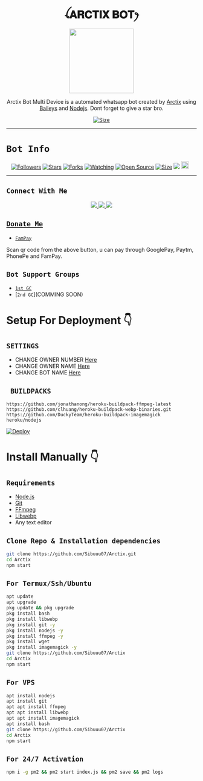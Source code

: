 <h1 align="center">ꪶ𝐀𝐑𝐂𝐓𝐈𝐗 𝐁𝐎𝐓ꫂ<br></h1>
<p align="center">
  <img src="https://telegra.ph/file/f6afbfb1b73ea45fd6e37.jpg" width="170" height="170" />
</p>

<p align="center">
Arctix Bot Multi Device is a automated whatsapp bot created by <a href="https://github.com/Sibuuu07" target="_blank">Arctix</a> using <a href="https://github.com/adiwajshing/Baileys" target="_blank">Baileys</a> and <a href="https://github.com/nodejs" target="_blank">Nodejs</a>. Dont forget to give a star bro.
</p>

<p align="center">
<a href="https://youtu.be/imFIX-Wrt3s"><img title="Size" src="https://img.shields.io/badge/Tutorial-Video-green"></a>
</p>

------

# ```Bot Info```
<p align="center">
<a href="https://github.com/Sibuuu07/followers"><img title="Followers" src="https://img.shields.io/github/followers/Sibuuu07?color=red&style=flat-square"></a>
<a href="https://github.com/Sibuuu07/Arctix/stargazers/"><img title="Stars" src="https://img.shields.io/github/stars/Sibuuu07/Arctix?color=blue&style=flat-square"></a>
<a href="https://github.com/Sibuuu07/Arctix/network/members"><img title="Forks" src="https://img.shields.io/github/forks/Sibuuu07/Arctix?color=red&style=flat-square"></a>
<a href="https://github.com/Sibuuu07/Arctix/watchers"><img title="Watching" src="https://img.shields.io/github/watchers/Sibuuu07/Arctix?label=Watchers&color=blue&style=flat-square"></a>
<a href="https://github.com/Sibuuu07/Arctix"><img title="Open Source" src="https://img.shields.io/badge/Author-Arctix%20Bot%20Inc.-red?v=103"></a>
<a href="https://github.com/Sibuuu07/Arctix/"><img title="Size" src="https://img.shields.io/github/repo-size/Sibuuu07/Arctix?style=flat-square&color=green"></a>
<a href="https://hits.seeyoufarm.com"><img src="https://hits.seeyoufarm.com/api/count/incr/badge.svg?url=https%3A%2F%2Fgithub.com%2FSibuuu07%2FArctix&count_bg=%2379C83D&title_bg=%23555555&icon=probot.svg&icon_color=%2300FF6D&title=hits&edge_flat=false"/></a>
<a href="https://github.com/Sibuuu07/Arctix/graphs/commit-activity"><img height="20" src="https://img.shields.io/badge/Maintained%3F-yes-green.svg"></a>&nbsp;&nbsp;
</p>
<p align='center'>
    </p>

-------

## ```Connect With Me```
<p align="center">
<a href="https://wa.me/16149454333"><img src="https://img.shields.io/badge/Contact Arctix-25D366?style=for-the-badge&logo=whatsapp&logoColor=white" />
<a href="https://chat.whatsapp.com/Ft4VEjPCrYUIgkWa8a7ybA"><img src="https://img.shields.io/badge/Join Official GC-25D366?style=for-the-badge&logo=whatsapp&logoColor=white" />
<a href="https://youtube.com/channel/UCvAo9TZ0Pw9vrJ_0WYRyO3A"><img src="https://img.shields.io/badge/Subscribe-ff0000?style=for-the-badge&logo=youtube&logoColor=ff000000&link=https://www.youtube.com/c/BOTINDO" /><br>
</p>

## ```Donate Me```

- [`FamPay`](https://telegra.ph/file/c777c97b7b0e87ab8a62f.jpg)

<p align="left">
Scan qr code from the above button, u can pay through GooglePay, Paytm, PhonePe and FamPay.
</p>

## ```Bot Support Groups```

- [`1st GC`](https://chat.whatsapp.com/Ft4VEjPCrYUIgkWa8a7ybA)
- [`2nd GC`](COMMING SOON)

# Setup For Deployment 👇

## `SETTINGS`

- CHANGE OWNER NUMBER [Here](https://github.com/Sibuuu07/Arctix/blob/master/config.js#L25)
- CHANGE OWNER NAME [Here](https://github.com/Sibuuu07/Arctix/blob/master/config.js#L30)
- CHANGE BOT NAME [Here](https://github.com/Sibuuu07/Arctix/blob/master/config.js#L29)

## ` BUILDPACKS`

```
https://github.com/jonathanong/heroku-buildpack-ffmpeg-latest
https://github.com/clhuang/heroku-buildpack-webp-binaries.git
https://github.com/DuckyTeam/heroku-buildpack-imagemagick
heroku/nodejs
```

[![Deploy](https://www.herokucdn.com/deploy/button.svg)](https://heroku.com/deploy?template=https://github.com/Sibuuu07/Arctix/)

# Install Manually 👇
## `Requirements`
* [Node.js](https://nodejs.org/en/)
* [Git](https://git-scm.com/downloads)
* [FFmpeg](https://github.com/BtbN/FFmpeg-Builds/releases/download/autobuild-2020-12-08-13-03/ffmpeg-n4.3.1-26-gca55240b8c-win64-gpl-4.3.zip)
* [Libwebp](https://developers.google.com/speed/webp/download)
* Any text editor
## `Clone Repo & Installation dependencies`
```bash
git clone https://github.com/Sibuuu07/Arctix.git
cd Arctix
npm start
```
## `For Termux/Ssh/Ubuntu`
```bash
apt update
apt upgrade
pkg update && pkg upgrade
pkg install bash
pkg install libwebp
pkg install git -y
pkg install nodejs -y 
pkg install ffmpeg -y 
pkg install wget
pkg install imagemagick -y
git clone https://github.com/Sibuuu07/Arctix
cd Arctix
npm start
```
## `For VPS`
```bash
apt install nodejs 
apt install git 
apt apt install ffmpeg 
apt apt install libwebp 
apt apt install imagemagick
apt install bash
git clone https://github.com/Sibuuu07/Arctix
cd Arctix
npm start
```
## `For 24/7 Activation`
```bash
npm i -g pm2 && pm2 start index.js && pm2 save && pm2 logs
```

